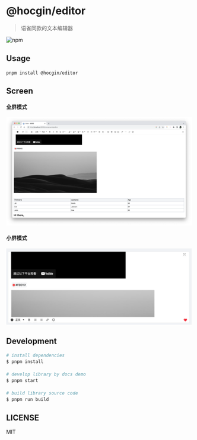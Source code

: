 # @hocgin/editor

> 语雀同款的文本编辑器

![npm](https://img.shields.io/npm/v/@hocgin/editor?style=flat-square)

## Usage

```shell
pnpm install @hocgin/editor
```

## Screen

#### 全屏模式

<img src="_docs/demo1.jpg" width="500px"/>

#### 小屏模式

<img src="_docs/demo2.png" width="500px"/>

## Development

```bash
# install dependencies
$ pnpm install

# develop library by docs demo
$ pnpm start

# build library source code
$ pnpm run build
```

## LICENSE

MIT
